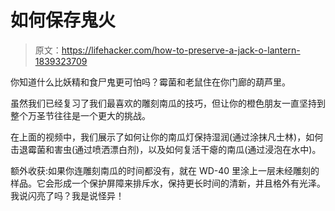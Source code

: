 # 如何保存鬼火

> 原文：<https://lifehacker.com/how-to-preserve-a-jack-o-lantern-1839323709>

你知道什么比妖精和食尸鬼更可怕吗？霉菌和老鼠住在你门廊的葫芦里。

虽然我们已经复习了我们最喜欢的雕刻南瓜的技巧，但让你的橙色朋友一直坚持到整个万圣节往往是一个更大的挑战。

在上面的视频中，我们展示了如何让你的南瓜灯保持湿润(通过涂抹凡士林)，如何击退霉菌和害虫(通过喷洒漂白剂)，以及如何复活干瘪的南瓜(通过浸泡在水中)。

额外收获:如果你连雕刻南瓜的时间都没有，就在 WD-40 里涂上一层未经雕刻的样品。它会形成一个保护屏障来排斥水，保持更长时间的清新，并且格外有光泽。我说闪亮了吗？我是说怪异！